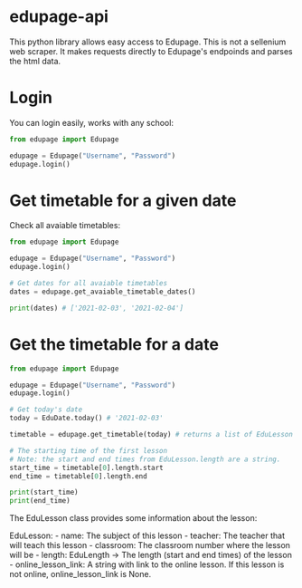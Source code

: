 # edupage-api
This python library allows easy access to Edupage. This is not a sellenium web scraper. 
It makes requests directly to Edupage's endpoinds and parses the html data.

# Login
You can login easily, works with any school:
```python
from edupage import Edupage

edupage = Edupage("Username", "Password")
edupage.login()
```


# Get timetable for a given date
Check all avaiable timetables:
```python
from edupage import Edupage

edupage = Edupage("Username", "Password")
edupage.login()

# Get dates for all avaiable timetables
dates = edupage.get_avaiable_timetable_dates()

print(dates) # ['2021-02-03', '2021-02-04']
```

# Get the timetable for a date
```python
from edupage import Edupage

edupage = Edupage("Username", "Password")
edupage.login()

# Get today's date
today = EduDate.today() # '2021-02-03'

timetable = edupage.get_timetable(today) # returns a list of EduLesson

# The starting time of the first lesson
# Note: the start and end times from EduLesson.length are a string.
start_time = timetable[0].length.start
end_time = timetable[0].length.end

print(start_time)
print(end_time)
```
The EduLesson class provides some information about the lesson:

EduLesson:
	- name: The subject of this lesson
	- teacher: The teacher that will teach this lesson
	- classroom: The classroom number where the lesson will be
	- length: EduLength -> The length (start and end times) of the lesson
	- online_lesson_link: A string with link to the online lesson. If this lesson is not online, online_lesson_link is None.

